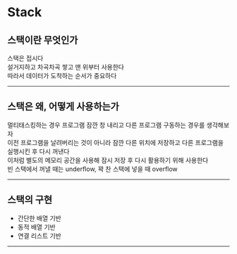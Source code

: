 # Stack

## 스택이란 무엇인가
스택은 접시다<br>
설거지하고 차곡차곡 쌓고 맨 위부터 사용한다<br>
따라서 데이터가 도착하는 순서가 중요하다<br>
<hr>

## 스택은 왜, 어떻게 사용하는가
멀티태스킹하는 경우 프로그램 잠깐 창 내리고 다른 프로그램 구동하는 경우를 생각해보자<br>
이전 프로그램을 날려버리는 것이 아니라 잠깐 다른 위치에 저장하고 다른 프로그램을 실행시킨 후 다시 꺼낸다<br>
이처럼 별도의 메모리 공간을 사용해 잠시 저장 후 다시 활용하기 위해 사용한다<br>
빈 스택에서 꺼낼 때는 underflow, 꽉 찬 스택에 넣을 때 overflow<br>
<hr>

## 스택의 구현
- 간단한 배열 기반
- 동적 배열 기반
- 연결 리스트 기반
<hr>


